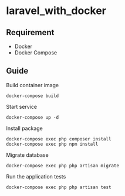 # laravel_with_docker

## Requirement
- Docker
- Docker Compose

## Guide
Build container image
```
docker-compose build
```

Start service
```
docker-compose up -d
```

Install package
```
docker-compose exec php composer install
docker-compose exec php npm install
```

Migrate database
```
docker-compose exec php php artisan migrate
```

Run the application tests
```
docker-compose exec php php artisan test
```
